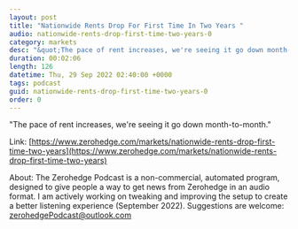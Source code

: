 ```yaml
---
layout: post
title: "Nationwide Rents Drop For First Time In Two Years "
audio: nationwide-rents-drop-first-time-two-years-0
category: markets
desc: "&quot;The pace of rent increases, we're seeing it go down month-to-month.&quot;"
duration: 00:02:06
length: 126
datetime: Thu, 29 Sep 2022 02:40:00 +0000
tags: podcast
guid: nationwide-rents-drop-first-time-two-years-0
order: 0
---
```

&quot;The pace of rent increases, we're seeing it go down month-to-month.&quot;

Link: [https://www.zerohedge.com/markets/nationwide-rents-drop-first-time-two-years](https://www.zerohedge.com/markets/nationwide-rents-drop-first-time-two-years)

About: The Zerohedge Podcast is a non-commercial, automated program, designed to give people a way to get news from Zerohedge in an audio format.  I am actively working on tweaking and improving the setup to create a better listening experience (September 2022).  Suggestions are welcome: [zerohedgePodcast@outlook.com](mailto:zerohedgePodcast@outlook.com)